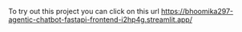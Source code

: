To try out this project you can click on this url https://bhoomika297-agentic-chatbot-fastapi-frontend-i2hp4g.streamlit.app/

